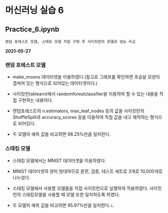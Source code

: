 # 머신러닝 실습 6

## Practice_6.ipynb
	랜덤 포레스트 모델, 스태킹 모델 직접 구현 후 사이킷런의 모델과 성능 비교

**2021-05-27**

### **랜덤 포레스트 모델**

* make_moons 데이터셋을 이용하였다.(참고로 그래프를 확인하면 초승달 모양이 겹쳐져 있는 형식으로 되어있는 데이터셋이다.)

* 사이킷런(sklearn)에서 randomforestclassifier을 이용하여 할 수 있는 내용을 직접 구현하는 내용이다.

* 랜덤포레스트의 n.estimators, max_leaf_nodes 등의 값을 사이킷런의 ShuffleSplit과 accuracy_scores 등을 이용하여 직접 값을 내고 제작하는 형식으로 되어있다.

* 두 모델의 예측 값을 비교하면 98.25%만큼 일치한다.

### **스태킹 모델**

* 스태킹 모델에서는 MNIST 데이터셋을 이용하였다.

* MNIST 데이터셋의 양이 방대하므로 훈련, 검증, 테스트 세트로 3개로 10,000개로 나누었다.

* 스태킹 모델에서 사용할 모델들을 직접 사이킷런으로 실행하여 적용하였다. 사이킷런의 스태킹모델을 사용할 때 모델 또한 일치하도록 하였다.

* 두 모델의 예측 값을 비교하면 95.97%만큼 일치한다.ㄴ